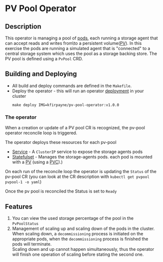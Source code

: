 # PV Pool Operator

## Description
This operator is managing a pool of [pods](https://kubernetes.io/docs/concepts/workloads/pods/), each running a storage agent that can accept reads and writes from\to a persistent volume([PV](https://kubernetes.io/docs/concepts/storage/persistent-volumes/)). In this exercise the pods are running a simulated agent that is "connected" to a central storage system which uses the pool as a storage backing store.
The PV pool is defined using a `PvPool` CRD.

## Building and Deploying
* All build and deploy commands are defined in the `Makefile`.
* Deploy the operator - this will run an operator [deployment](https://kubernetes.io/docs/concepts/workloads/controllers/deployment/) in your cluster
    ```
    make deploy IMG=kfirpayne/pv-pool-operator:v1.0.0
    ```

### The operator
When a creation or update of a PV pool CR is recognized, the pv-pool operator reconcile loop is triggered.

The operator deploys these resources for each pv-pool
* [Service](https://kubernetes.io/docs/concepts/services-networking/service/) - A `ClusterIP` service to expose the storage agents pods
* [Statefulset](https://kubernetes.io/docs/concepts/workloads/controllers/statefulset/) - Manages the storage-agents pods. each pod is mounted with a [PV](https://kubernetes.io/docs/concepts/storage/persistent-volumes/) (using a [PVC](https://kubernetes.io/docs/concepts/storage/persistent-volumes/#persistentvolumeclaims)).)

On each run of the reconcile loop the operator is updating the `Status` of the pv-pool CR (you can look at the CR description with `kubectl get pvpool pvpool-1 -o yaml`)

Once the pv pool is reconciled the Status is set to `Ready`

## Features

1. You can view the used storage percentage of the pool in the `PvPoolStatus`
2. Management of scaling up and scaling down of the pods in the cluster.  
   When scaling down, a `decommissioning` process is initiated on the appropriate pods, when the `decommissioning` process is finished the pods will terminate.  
   Scaling down and up cannot happen simultaneously, thus the operator will finish one operation of scaling before stating the second one.
